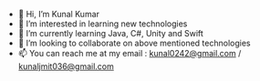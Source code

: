 - 👋 Hi, I’m Kunal Kumar
- 👀 I’m interested in learning new technologies
- 🌱 I’m currently learning Java, C#, Unity and Swift
- 💞️ I’m looking to collaborate on above mentioned technologies
- 📫 You can reach me at my email : kunal0242@gmail.com / kunaljmit036@gmail.com

<!---
kunal0242/kunal0242 is a ✨ special ✨ repository because its `README.md` (this file) appears on your GitHub profile.
You can click the Preview link to take a look at your changes.
--->
